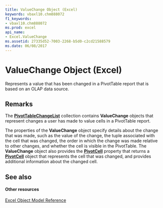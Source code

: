 ```yaml
---
title: ValueChange Object (Excel)
keywords: vbaxl10.chm888072
f1_keywords:
- vbaxl10.chm888072
ms.prod: excel
api_name:
- Excel.ValueChange
ms.assetid: 27335d52-7003-2268-b5d0-c2cd21588579
ms.date: 06/08/2017
---
```



# ValueChange Object (Excel)

Represents a value that has been changed in a PivotTable report that is based on an OLAP data source.


## Remarks

The **[PivotTableChangeList](pivottablechangelist-object-excel.md)** collection contains **ValueChange** objects that represent changes a user has made to value cells in a PivotTable report.

The properties of the **ValueChange** object specify details about the change that was made, such as the value of the change, the tuple associated with the cell that was changed, the order in which the change was made relative to other changes, and whether the cell is visible in the PivotTable. The **ValueChange** object also provides the **[PivotCell](valuechange-pivotcell-property-excel.md)** property that returns a **[PivotCell](pivotcell-object-excel.md)** object that represents the cell that was changed, and provides additional information about the changed cell.


## See also


#### Other resources


[Excel Object Model Reference](http://msdn.microsoft.com/library/11ea8598-8a20-92d5-f98b-0da04263bf2c%28Office.15%29.aspx)


